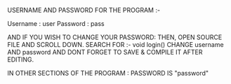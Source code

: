 

USERNAME AND PASSWORD FOR THE PROGRAM :-

Username : user
Password : pass


AND IF YOU WISH TO CHANGE YOUR PASSWORD:
THEN, OPEN SOURCE FILE AND SCROLL DOWN. SEARCH FOR :- void login()
CHANGE username AND password AND DONT FORGET TO SAVE & COMPILE IT AFTER EDITING.


IN OTHER SECTIONS OF THE PROGRAM : PASSWORD IS "password"
